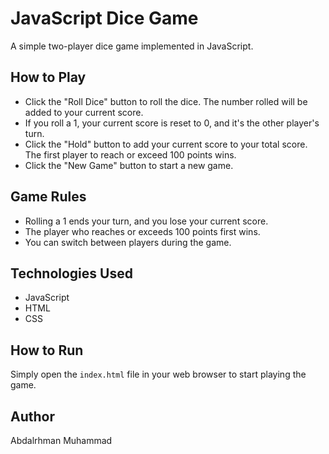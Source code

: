 # JavaScript Dice Game

A simple two-player dice game implemented in JavaScript.

## How to Play

- Click the "Roll Dice" button to roll the dice. The number rolled will be added to your current score.
- If you roll a 1, your current score is reset to 0, and it's the other player's turn.
- Click the "Hold" button to add your current score to your total score. The first player to reach or exceed 100 points wins.
- Click the "New Game" button to start a new game.

## Game Rules

- Rolling a 1 ends your turn, and you lose your current score.
- The player who reaches or exceeds 100 points first wins.
- You can switch between players during the game.

## Technologies Used

- JavaScript
- HTML
- CSS

## How to Run

Simply open the `index.html` file in your web browser to start playing the game.

## Author

Abdalrhman Muhammad
